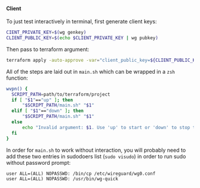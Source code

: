 #### Client

To just test interactively in terminal, first generate client keys:
```bash
CIENT_PRIVATE_KEY=$(wg genkey)
CLIENT_PUBLIC_KEY=$(echo $CLIENT_PRIVATE_KEY | wg pubkey)
```

Then pass to terraform argument: 
```bash
terraform apply -auto-approve -var="client_public_key=${CLIENT_PUBLIC_KEY}"
```

All of the steps are laid out in `main.sh` which can be wrapped in a `zsh` function:

```bash
wvpn() {
  SCRIPT_PATH=path/to/terraform/project
  if [ "$1"=="up" ]; then
      "$SCRIPT_PATH/main.sh" "$1" 
  elif [ "$1"=="down" ]; then
      "$SCRIPT_PATH/main.sh" "$1" 
  else
      echo "Invalid argument: $1. Use 'up' to start or 'down' to stop the VPN."
  fi
}
```

In order for `main.sh` to work without interaction, you will probably need to add these two entries in sudodoers list (`sudo visudo`) in order to run sudo without password prompt:
```
user ALL=(ALL) NOPASSWD: /bin/cp /etc/wireguard/wg0.conf
user ALL=(ALL) NOPASSWD: /usr/bin/wg-quick
```
